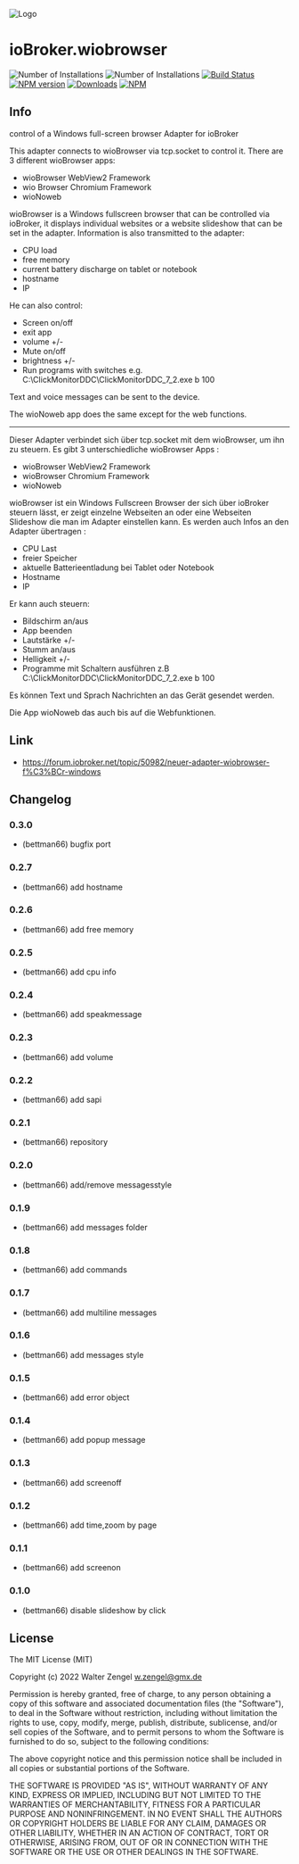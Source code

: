 ![Logo](admin/wiobrowser.png)
# ioBroker.wiobrowser

![Number of Installations](http://iobroker.live/badges/wiobrowser-installed.svg)
![Number of Installations](http://iobroker.live/badges/wiobrowser-stable.svg)
[![Build Status](https://travis-ci.org/Bettman66/ioBroker.wiobrowser.svg?branch=master)](https://travis-ci.org/Bettman66/ioBroker.wiobrowser)
[![NPM version](http://img.shields.io/npm/v/iobroker.wiobrowser.svg)](https://www.npmjs.com/package/iobroker.wiobrowser)
[![Downloads](https://img.shields.io/npm/dm/iobroker.wiobrowser.svg)](https://www.npmjs.com/package/iobroker.wiobrowser)
[![NPM](https://nodei.co/npm/iobroker.wiobrowser.png?downloads=true)](https://nodei.co/npm/iobroker.wiobrowser/)

## Info
control of a Windows full-screen browser
Adapter for ioBroker

This adapter connects to wioBrowser via tcp.socket to control it. There are 3 different wioBrowser apps:
+ wioBrowser WebView2 Framework
+ wio Browser Chromium Framework
+ wioNoweb

wioBrowser is a Windows fullscreen browser that can be controlled via ioBroker, it displays individual websites or a website slideshow that can be set in the adapter. Information is also transmitted to the adapter:
+ CPU load
+ free memory
+ current battery discharge on tablet or notebook
+ hostname
+ IP

He can also control:
+ Screen on/off
+ exit app
+ volume +/-
+ Mute on/off
+ brightness +/-
+ Run programs with switches e.g. C:\ClickMonitorDDC\ClickMonitorDDC_7_2.exe b 100

Text and voice messages can be sent to the device.

The wioNoweb app does the same except for the web functions.

***
Dieser Adapter verbindet sich über tcp.socket mit dem wioBrowser, um ihn zu steuern. Es gibt 3 unterschiedliche wioBrowser Apps :
+ wioBrowser WebView2 Framework
+ wioBrowser Chromium Framework
+ wioNoweb

wioBrowser ist ein Windows Fullscreen Browser der sich über ioBroker steuern lässt, er zeigt einzelne Webseiten an oder eine Webseiten Slideshow die man im Adapter einstellen kann. Es werden auch Infos an den Adapter übertragen :
+ CPU Last 
+ freier Speicher
+ aktuelle Batterieentladung bei Tablet oder Notebook
+ Hostname
+ IP

Er kann auch steuern:
+ Bildschirm an/aus
+ App beenden
+ Lautstärke +/-
+ Stumm an/aus
+ Helligkeit +/-
+ Programme mit Schaltern ausführen z.B C:\ClickMonitorDDC\ClickMonitorDDC_7_2.exe b 100

Es können Text und Sprach Nachrichten an das Gerät gesendet werden.

Die App wioNoweb das auch bis auf die Webfunktionen.


## Link
* https://forum.iobroker.net/topic/50982/neuer-adapter-wiobrowser-f%C3%BCr-windows

## Changelog
### 0.3.0
* (bettman66) bugfix port

### 0.2.7
* (bettman66) add hostname

### 0.2.6
* (bettman66) add free memory

### 0.2.5
* (bettman66) add cpu info

### 0.2.4
* (bettman66) add speakmessage

### 0.2.3
* (bettman66) add volume

### 0.2.2
* (bettman66) add sapi

### 0.2.1
* (bettman66) repository

### 0.2.0
* (bettman66) add/remove messagesstyle

### 0.1.9
* (bettman66) add messages folder

### 0.1.8
* (bettman66) add commands

### 0.1.7
* (bettman66) add multiline messages

### 0.1.6
* (bettman66) add messages style

### 0.1.5
* (bettman66) add error object

### 0.1.4
* (bettman66) add popup message

### 0.1.3
* (bettman66) add screenoff

### 0.1.2
* (bettman66) add time,zoom by page

### 0.1.1
* (bettman66) add screenon

### 0.1.0
* (bettman66) disable slideshow by click

## License
The MIT License (MIT)

Copyright (c) 2022 Walter Zengel <w.zengel@gmx.de>

Permission is hereby granted, free of charge, to any person obtaining a copy
of this software and associated documentation files (the "Software"), to deal
in the Software without restriction, including without limitation the rights
to use, copy, modify, merge, publish, distribute, sublicense, and/or sell
copies of the Software, and to permit persons to whom the Software is
furnished to do so, subject to the following conditions:

The above copyright notice and this permission notice shall be included in
all copies or substantial portions of the Software.

THE SOFTWARE IS PROVIDED "AS IS", WITHOUT WARRANTY OF ANY KIND, EXPRESS OR
IMPLIED, INCLUDING BUT NOT LIMITED TO THE WARRANTIES OF MERCHANTABILITY,
FITNESS FOR A PARTICULAR PURPOSE AND NONINFRINGEMENT. IN NO EVENT SHALL THE
AUTHORS OR COPYRIGHT HOLDERS BE LIABLE FOR ANY CLAIM, DAMAGES OR OTHER
LIABILITY, WHETHER IN AN ACTION OF CONTRACT, TORT OR OTHERWISE, ARISING FROM,
OUT OF OR IN CONNECTION WITH THE SOFTWARE OR THE USE OR OTHER DEALINGS IN
THE SOFTWARE.

